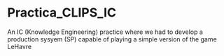 # Practica_CLIPS_IC
An IC (Knowledge Engineering) practice where we had to develop a production sysyem (SP) capable of playing a simple version of the game LeHavre
